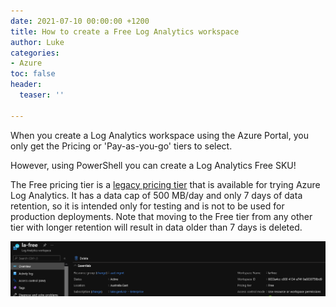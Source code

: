 ```yaml
---
date: 2021-07-10 00:00:00 +1200
title: How to create a Free Log Analytics workspace
author: Luke
categories:
- Azure
toc: false
header:
  teaser: ''

---
```

When you create a Log Analytics workspace using the Azure Portal, you only get the Pricing or 'Pay-as-you-go' tiers to select.

However, using PowerShell you can create a Log Analytics Free SKU!

The Free pricing tier is a [legacy pricing tier](https://go.microsoft.com/fwlink/?linkid=2093511) that is available for trying Azure Log Analytics. It has a data cap of 500 MB/day and only 7 days of data retention, so it is intended only for testing and is not to be used for production deployments. Note that moving to the Free tier from any other tier with longer retention will result in data older than 7 days is deleted.

![](/uploads/log_analytics_free.png)